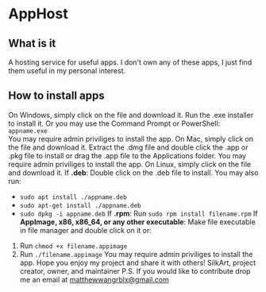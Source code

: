 # AppHost
## What is it
A hosting service for useful apps. I don't own any of these apps, I just find them useful in my personal interest.
## How to install apps
On Windows, simply click on the file and download it. Run the .exe installer to install it. Or you may use the Command Prompt or PowerShell:  
`appname.exe`  
You may require admin priviliges to install the app.
On Mac, simply click on the file and download it. Extract the .dmg file and double click the .app or .pkg file to install or drag the .app file to the Applications folder.
You may require admin priviliges to install the app.
On Linux, simply click on the file and download it.
If **.deb**:
Double click on the .deb file to install. You may also run:
- `sudo apt install ./appname.deb`
- `sudo apt-get install ./appname.deb`
- `sudo dpkg -i appname.deb`
If **.rpm**:
Run `sudo rpm install filename.rpm`
If **AppImage, x86, x86_64, or any other executable**:
Make file executable in file manager and double click on it or:
1. Run `chmod +x filename.appimage`
2. Run `./filename.appimage`
You may require admin priviliges to install the app.
Hope you enjoy my project and share it with others!
SilkArt, project creator, owner, and maintainer
P.S. If you would like to contribute drop me an email at [matthewwangrblx@gmail.com](mailto:matthewwangrblx@gmail.com&Subject=I+would+like+to+contribute+to+AppHost)
